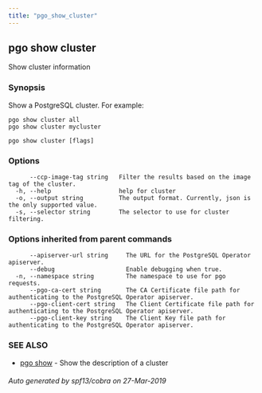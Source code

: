 ```yaml
---
title: "pgo_show_cluster"
---
```

## pgo show cluster

Show cluster information

### Synopsis

Show a PostgreSQL cluster. For example:

	pgo show cluster all
	pgo show cluster mycluster

```
pgo show cluster [flags]
```

### Options

```
      --ccp-image-tag string   Filter the results based on the image tag of the cluster.
  -h, --help                   help for cluster
  -o, --output string          The output format. Currently, json is the only supported value.
  -s, --selector string        The selector to use for cluster filtering.
```

### Options inherited from parent commands

```
      --apiserver-url string     The URL for the PostgreSQL Operator apiserver.
      --debug                    Enable debugging when true.
  -n, --namespace string         The namespace to use for pgo requests.
      --pgo-ca-cert string       The CA Certificate file path for authenticating to the PostgreSQL Operator apiserver.
      --pgo-client-cert string   The Client Certificate file path for authenticating to the PostgreSQL Operator apiserver.
      --pgo-client-key string    The Client Key file path for authenticating to the PostgreSQL Operator apiserver.
```

### SEE ALSO

* [pgo show](/operatorcli/cli/pgo_show/)	 - Show the description of a cluster

###### Auto generated by spf13/cobra on 27-Mar-2019

